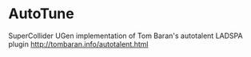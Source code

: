 # AutoTune
SuperCollider UGen implementation of Tom Baran's autotalent LADSPA plugin
http://tombaran.info/autotalent.html
